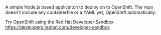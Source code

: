 A simple Node.js based applicaiton to deploy on to OpenShift. The repo doesn't include any containerfile or a YAML yet, OpenShift automatically. 

Try OpenShift using the Red Hat Developer Sandbox https://developers.redhat.com/developer-sandbox